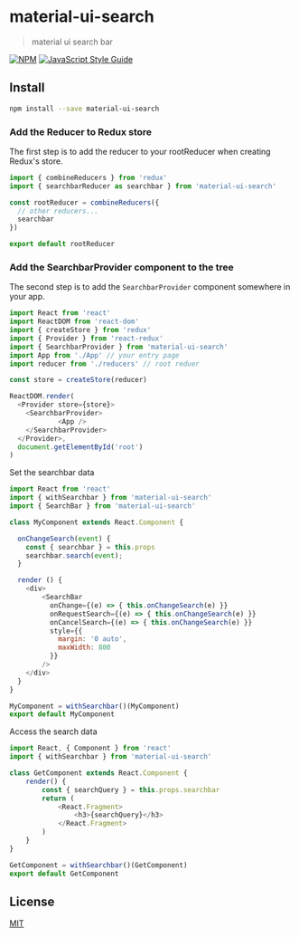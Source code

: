 # material-ui-search

> material ui search bar 

[![NPM](https://img.shields.io/npm/v/material-ui-search.svg)](https://www.npmjs.com/package/material-ui-search) [![JavaScript Style Guide](https://img.shields.io/badge/code_style-standard-brightgreen.svg)](https://standardjs.com)

## Install

```bash
npm install --save material-ui-search
```

### Add the Reducer to Redux store

The first step is to add the reducer to your rootReducer when creating Redux's store.

```js
import { combineReducers } from 'redux'
import { searchbarReducer as searchbar } from 'material-ui-search'

const rootReducer = combineReducers({
  // other reducers...
  searchbar
})

export default rootReducer
```


### Add the SearchbarProvider component to the tree

The second step is to add the `SearchbarProvider` component somewhere in your app.

```js
import React from 'react'
import ReactDOM from 'react-dom'
import { createStore } from 'redux'
import { Provider } from 'react-redux'
import { SearchbarProvider } from 'material-ui-search'
import App from './App' // your entry page
import reducer from './reducers' // root reduer

const store = createStore(reducer)

ReactDOM.render(
  <Provider store={store}>
    <SearchbarProvider>
            <App />
    </SearchbarProvider>
  </Provider>,
  document.getElementById('root')
)
```

Set the searchbar data

```js
import React from 'react'
import { withSearchbar } from 'material-ui-search'
import { SearchBar } from 'material-ui-search'

class MyComponent extends React.Component {

  onChangeSearch(event) {
    const { searchbar } = this.props
    searchbar.search(event);
  }

  render () {
    <div>
        <SearchBar
          onChange={(e) => { this.onChangeSearch(e) }}
          onRequestSearch={(e) => { this.onChangeSearch(e) }}
          onCancelSearch={(e) => { this.onChangeSearch(e) }}
          style={{
            margin: '0 auto',
            maxWidth: 800
          }}
        />
    </div>
  }
}

MyComponent = withSearchbar()(MyComponent)
export default MyComponent
```

Access the search data

```js
import React, { Component } from 'react'
import { withSearchbar } from 'material-ui-search'

class GetComponent extends React.Component {
    render() {
        const { searchQuery } = this.props.searchbar
        return (
            <React.Fragment>
                <h3>{searchQuery}</h3>
            </React.Fragment>
        )
    }
}

GetComponent = withSearchbar()(GetComponent)
export default GetComponent
```

## License

[MIT](LICENSE)
